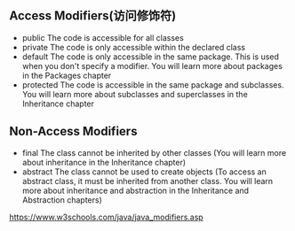 ## Access Modifiers(访问修饰符)

- public	The code is accessible for all classes	
- private	The code is only accessible within the declared class	
- default	The code is only accessible in the same package. This is used when you don't specify a modifier. You will learn more about packages in the Packages chapter	
- protected	The code is accessible in the same package and subclasses. You will learn more about subclasses and superclasses in the Inheritance chapter

## Non-Access Modifiers
- final	The class cannot be inherited by other classes (You will learn more about inheritance in the Inheritance chapter)	
- abstract	The class cannot be used to create objects (To access an abstract class, it must be inherited from another class. You will learn more about inheritance and abstraction in the Inheritance and Abstraction chapters)

https://www.w3schools.com/java/java_modifiers.asp